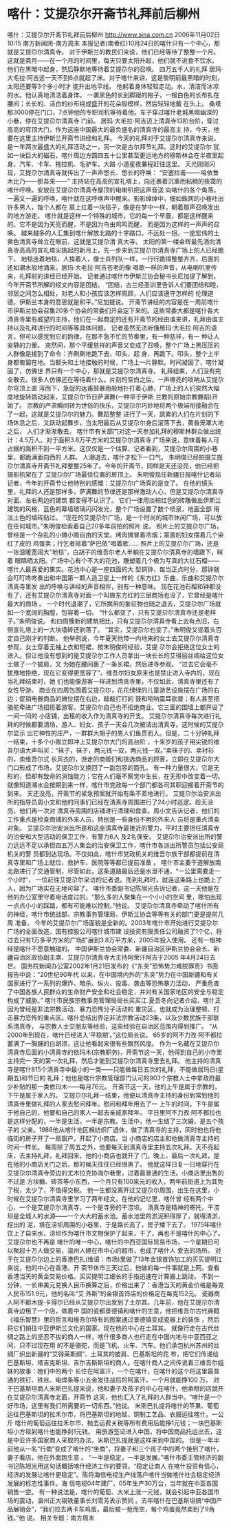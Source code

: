# 喀什：艾提尕尔开斋节礼拜前后柳州

喀什：艾提尕尔开斋节礼拜前后柳州
http://www.sina.com.cn 2006年11月02日10:15 南方新闻网-南方周末
本报记者(南香红)10月24日的喀什只有一个中心，那就是艾提尕尔清真寺。
对于伊斯兰的教民们来说，他们已经等待了整整一个月。
这就是斋月——在一个月的时间里，每天只要太阳升起，他们就不进食不饮水。
他们在黑暗中起身，然后静默地等待着艾提尕尔的召唤。
四万五千人的礼拜
居玛·大毛拉·阿吉这一天不到6点就起了床。对于喀什来讲，这是黎明前最黑暗的时刻，太阳还要等3个多小时才 能升出地平线。
他躬着身体轻轻走动。水，清洁而冰凉的水。他认真地清洁着身体。
一袭黑色的长到脚跟的袍子，一根白色的长布扎在腰间；长长的、洁白的纱布绕成盛开的花朵般模样，然后轻轻地戴 在头上。
桑塔那3000停在门口，7点钟他的专职司机等待着他。车子穿过喀什老城黑暗幽深的小巷，停在艾提尕尔清真寺 门前。
居玛·大毛拉·阿吉迈上清真寺13阶台阶，穿过高高的穹顶大门，作为这座中国最大的最负盛名的清真寺的最高主 持，今天，他要在这里主持伊斯兰开斋节讲经和礼拜。
今天的礼拜对于艾提尕尔清真寺来说，是一年两次最盛大的礼拜活动之一，另一次是古尔邦节礼拜。这时的艾提尕尔 犹如一块巨大的磁石，喀什周边方圆四五十公里甚至更远地方的穆斯林会在半夜里起身，汽车、卡车、拖拉机、毛驴车，大路 小道星夜兼程赶往这里。
天光刚刚闪现，艾提尕尔清真寺就传出了一声声悠长、悠长的呼唤：
“安塞拉甫——-哈依鲁木比乃——那吾来——”
主持站在高高的宣礼塔上，向还裹着沉重而粘稠的夜霭的喀什呼唤。安放在艾提尕尔清真寺屋顶的电喇叭把这声音送 向喀什的各个角落。一遍又一遍的呼唤，喀什就在这呼唤声中醒来。影影绰绰中，细如蛛网的小巷吐出许多男人，每个人都在 肩上扛着一块毯子，像是在梦中一样，朝着那声召唤发出的地方游走。
喀什就是这样一个特殊的城市，它的每一个早晨，都是这样醒来的。它不是因为天亮而醒，不是因为鸟虫鸡鸣而醒， 而是因为这样的一声声的召唤。
越来越多的人汇集到喀什解放北路的十字路口，不远处一拐，一座宏伟的土黄色清真寺耸立在眼前，这就是艾提尕清 真大寺。
太阳的第一缕金辉最先洒向清真寺高高的宣礼塔尖挑起的新月上，先一步来到艾提尕尔清真寺广场上的人已经跪下， 地毯连着地毯，人挨着人，像士兵列队一样，一行行跪得整整齐齐，后面的还如潮水般地涌来。居玛·大毛拉·阿吉苍老的像 唱歌一样的声音，从电喇叭里传来，礼拜前的讲经已经开始。
记者通过喀什市伊斯兰协会秘书长尼加提了解到，今年开斋节所解的经文内容是团结。
“团结，古兰经圣训里告诉人们要团结和睦，邻居之间怎么相处，对老人和小孩应该怎样照顾，人们应该遵守怎样的 伦理道德。伊斯兰本身的意思就是和平。”尼加提说。
开斋节讲经的内容是在一周前喀什市伊斯兰协会召集20多个协会的常委们开会定下来的。这些常委大都是喀什各大 清真寺里有威望的主持，他们在一起商定的还有开斋节的经由谁来讲，礼拜由谁主持以及礼拜进行的时间等等具体问题。
记者虽然无法听懂居玛·大毛拉·阿吉的语言，但可以感觉到它的韵律，在那不急不忙的节奏里，有一种慈祥，有一 种让人安静的力量。
突然间，那个平缓慈祥的声音又变成了召唤，整个广场上黑压压的人群像是接到了命令：齐刷刷地跪下去，叩头，起 身，再跪下。叩头，整个上半身都匍匐在地。当额头和土地接触的时候，广场上一片静默。时间凝固了，喀什凝固了，仿佛世 界只有一个中心，那就是艾提尕尔清真寺。
礼拜结束，人们没有完全散去，很多人仿佛还在等待着什么。片刻的空白之后，一声嘹亮的唢呐从艾提尕尔穹顶上直 泻而下，急促的达甫鼓暴雨般地扑打着心肺，广场上的人们突然大幅度地旋转跳动起来，艾提尕尔节日萨满舞(一种早于伊斯 兰教的原始宗教舞蹈)开始了。
宗教的严肃瞬间转为世俗的快乐，艾提尕尔巧妙地将两个极端衔接融合在了一起，这就是艾提尕尔的魅力。舞蹈整整 进行了一天，跳累的人们在片刻的下场休息之后，又跃动起舞步，当太阳最后从艾提尕尔身后滚落下去，黄昏笼罩大地之后， 人们才渐渐散去。
喀什市有关部门对这一天参加礼拜的穆斯林群众做出统计：4.5万人。对于面积3.8万平方米的艾提尕尔清真寺 广场来说，意味着每人可占据的面积不到一平方米。这仅仅是一个估算，记者看到，艾提尕尔周围的小巷里，都跪满面向西的 人群。
人潮退去，喀什才松下一口气。
朱明俊已经拍摄艾提尕尔清真寺开斋节礼拜整整25年了。今年的开斋节，同样是天还没亮，他已经把摄影机架在了 艾提尕尔广场最佳位置的房顶上。
朱明俊现任新疆日报喀什记者站记者，今年的开斋节让他特别的感慨：艾提尕尔广场真的是变了。
在他的镜头里，礼拜的人还是那样多，萨满舞的节律还是那样激动人心，但是艾提尕尔清真寺对面、左右两边的建筑 都变得不认识了。
它们一律用淡棕红色的砖雕做出伊斯兰建筑的风格，蓝色的幕墙玻璃闪闪发光，整个广场设置了数个喷泉，地面全部 用淡土色的墙砖贴过。
“现在的艾提尕尔广场，是一个时尚的城市休闲广场，可以放在任何城市。”朱明俊检索着自己20多年前拍的照片 说。
照片上的艾提尕尔广场，曾经是一个杂乱的小摊小贩自由的天堂。烤肉摊冒着浓烟；蒙面的妇女摆着几个染红了皮的 鸡蛋卖；行乞者摇着“萨巴依”唱着歌……
照片上的艾提尕尔广场，还是一张温暖宽阔大“地毯”，白胡子的维吾尔老人半躺在艾提尕尔清真寺的墙跟下，眯着 眼睛晒太阳。广场中心有个不大的花池，雕塑着几个极为写真的大红石榴——喀什人最喜爱的果实。花池中心是一座四面的大 型铜钟，每当正点时分，那钟就会叮叮咚咚奏出和中国第一颗人造卫星上一样的《东方红》乐曲，乐曲和艾提尕尔清真寺里发 出的呼唤与讲经的声音相伴，别有一种意味。
现在花池石榴和钟都没有了，还有艾提尕尔清真寺对面一个叫做东方红的三层商场也没了，它曾经是喀什最大的商场 。
一个时代退潮了，它所携带的象征物也随之退去，艾提尕尔广场就如一个宽阔的胸膛，包容着一切。
“什么都变了，只有艾提尕尔清真寺还是老样子。”朱明俊说。
和四周簇新的建筑相比，只有艾提尕尔清真寺看上去有点旧，右侧宣礼塔上的一大块墙砖还剥落了。
“其实，艾提尕尔也变了。”朱明俊又摇着头否定自己刚才的判断。
他举例说，今年夏天他带一内地来的女士去艾提尕尔清真寺参观，女士穿着无袖上衣和短裙，按朱明俊的经验，艾提 尕尔会拒绝这位女士的进入。但让他没有想到的是艾提尕尔工作人员拿出一块长长的艾得丽丝绸给这位女士做了一个披肩，又 为她在腰间裹了一条长裙，然后进寺参观。
“过去它会毫不犹豫地拒绝，现在它变得更宽容了”。维吾尔妇女原来也是禁止进入寺内的，现在当礼拜结束时，她 们也能像游客一样进到清真寺里，不仅如此，清真寺里还有了女性导游。
商业在四周包围着艾提尕尔，花花绿绿的儿童游艺设施摆在广场的右边；促销电器商品的摊位摆在右边，敲敲打打的 鼓和唢呐震耳欲聋；有人甚至把骆驼牵进广场招揽着游客。艾提尕尔自己也不拒绝商业。它三面的围墙上都开设了一间一间的 小店铺，出租的收入作为清真寺的开支。
艾提尕尔清真寺每次进行礼拜的时候都要清场，游人、妇女、孩子一天会几次被请出清真寺。这时候的艾提尕尔显示 出它神性的庄严，一群群大胡子的男人们鱼贯而入。但是，二十分钟礼拜一结束，十多个小贩立即冲上艾提尕尔大门的高台阶 ，十来岁的孩子用尖锐的维吾尔语大声叫买：“袜子，袜子，两元钱一双，两元钱一双。”卖袜子的、卖衬衫的，卖维吾尔式 长风衣的，游走的商贩们和挑选商品的顾客，立即在艾提尕尔大门口形成了市场，艾提尕尔又换回了一副包容的面孔。
有一种力量很大，它是无形的，但却有致命的消蚀能力；它在人们毫不察觉中生长，在无形中改变着一切。
就像知道潮水会按期到来一样，喀什市党政每一个部门都各司其职迎接着开斋节的到来。
天还没亮，开斋节的紧急预案就开始有条不紊地进行。
艾提尕尔治安派出所的指导员周小文和他的同事们已经在清真寺周围进行了24小时巡逻。趁天没亮，他们再一次对 清真寺周围的店铺进行清理和盘查。周小文告诉记者，他们的工作重点是检查商铺的外来人员，特别是一些身份不明的外来人 员将是重点清查对象。
艾提尕尔治安派出所是和这座清真寺最接近的警力，平时主要担任清真寺的治安和大型活动的保卫工作，有警力6人 及2名保安。
艾提尕尔治安派出所的警力远远不足以承担四五万人集会的治安保卫工作，喀什市各派出所警员包括公安局机关的警 员都到达现场。不仅如此，喀什市党政机关的维吾尔族干部都提前在清真寺里和广场上就位，救护车、医院等等都已提前准备 。
喀什市主要干道解放南北路进行了交通管制，尽管如此，这条道路最后还是水泄不通，“一公里需要走一个小时”， 一位赶往艾提尕尔采访的记者说。而到礼拜时，就连这条路上也跪上了人，因为广场实在无地可容了。
喀什市委副书记陈旭光告诉记者，这一天他是在他的办公室里守着电话度过的。“那么多的人聚集在一个小小的空间 里，哪怕出现一点点小小的踩踏，都有可能难以控制。”他说。
艾提尕尔清真寺牵动了喀什所有的神经，喀什市统战部、宗教事务管理局、伊斯兰协会等等有关的部门更是提前几周 准备。
今年的艾提尕尔广场面貌是全新的。2003年喀什市开始进行艾提尕尔广场的全面改造，国有控股公司喀什城市建 设投资有限责任公司融资了1个亿，将过去只有1万多平方米的广场扩展到3.8万平方米，2005年投入使用。
还有一根神经是喀什不愿意触碰的。
中国伊斯兰协会常委、新疆自治区伊斯兰协会会长、新疆自治区政协副主席、艾提尕尔清真寺大主持阿荣汗阿吉于2005 年4月24日去世。
国务院新闻办公室2002年1月21日发布的《“东突”恐怖势力难脱罪责》书面报告中说：“20世纪90年代 以来，在中国境内外的“东突”势力在中国新疆和有关国家进行了一系列的爆炸、暗杀、纵火、投毒、袭击等恐怖暴力活动， 严重危害了中国各族人民群众的生命财产安全和社会稳定，并对有关国家地区的安全与稳定构成了威胁。”
喀什市民族宗教事务管理局局长买买江.夏吾冬向记者介绍，喀什正因为曾经是非法宗教活动、暴力恐怖分子活动的 重灾区，也就成为治理整顿、打击暴力恐怖的重点区。喀什总结出界定非法宗教活动23条，以及少数民族干部联系清真寺， 与宗教人士交朋友等经验，这些经验在自治区范围内得到推广。
“从2000年到现在，喀什已经进入‘平稳期’。”这位局长说。
65岁的阿不力孜·阿不都拉蓄满了一胸脯的白胡须，这让他看起来很有些飘然风度。
作为一名藏在艾提尕尔清真寺后面的小清真寺的依玛木(宗教职务)，开斋节这一天，他得到自己的小寺里主持完一 天的第一次礼拜，然后才能到艾提尕尔清真寺里去礼拜。
他主持的清真寺是喀什815个清真寺中最小的一类——只能做每日五次的礼拜，不能做居玛日(星期五)和节日的 礼拜；他也是喀什宗教管理部门认可的903个宗教人士中拿政府最少补贴的那一类依玛木——每月76元。
开斋节这一天，他的上午是属于宗教的，下午是属于家人的。
艾提尕尔礼拜一结束，他便以清真寺主持的身份到常到他的清真寺里做礼拜的人家去慰问拜年。慰问和拜年用去了一 上午的时间，下午是属于他自己的，他要和自己的家人一起去亲戚家拜年。
平日里阿不力孜·阿不都拉也是这样分配的，一半是生活，一半是宗教。生活中，他一生结了三次婚，是五个孩子的 父亲。1986他从喀什地区棉纺织厂退休，做了清真寺的主持，同时他也将他临街的房子开了一扇窗户，开起了小商店。当 小商店的店主和他做清真寺主持的时间一样长。
每周除了周五之外，他要每天到清真寺里主持五次礼拜。天不亮起床，去主持礼拜，礼拜回来，他的小商店也就开了 门。晚上，最后一次礼拜，是在他的小商店关门之后，那时候天往往已经很黑了。
他就这样日复一日地穿行在艾提尕尔清真寺旁边的尤木拉克协海尔巷里，过着最普通的生活。小商店里出售的不过是 方块糖、砖茶等小东西，一个月只有100来元的收入，两年前街道上为其免了税，太少了，不值得交税。
他一生都没离开过艾提尕尔周围，出生在这里，小时候在艾提尕尔清真寺里学习了两年经文。在他的记忆里，喀什曾 经有两个中心，一个是艾提尕尔清真寺，一个是寺旁的干涝坝。
清真寺是精神的寄托，干涝坝是全城人的水源——一个大大的蓄水池。蓄水池里的淤泥积得厚了，就得清淤，挖出的 泥，填在涝坝周围的小巷里，于是路长高了，房子矮下去了。
1975年喀什饮上了自来水，涝坝作为喀什市文物保护了起来，干了，再也不是喀什的中心了。艾提尕尔也不再是 喀什的唯一中心，喀什的中西亚国际贸易市场，一个星期日可以聚起十万人做交易，温州人建在市中心的超市，也成了喀什人 爱去的场所。
对于在艾提尕尔边上的香港巴扎(维语：市场)里做了13年金银首饰加工的买买提明江来说，他的中心在香港。开 斋节休市三天过后，他做的每一件事就是上网，查看香港当天的黄金交易价格。买买提明江细长的手指迅速在计算器上跳动， 不到一分钟，一长串美元兑换人民币换算之后，价格出来了：香港当天的黄金价格是每克人民币151.9元，他的名叫“艾 外斯”的金银首饰店的价格定在每克152元。
瓷器商人阿不都木提·卡得尔已经从艾提尕尔出发到了土尔其。几年前，他在艾提尕尔清真寺边租了一个店，做着中 国的瓷都景德镇和喀什的生意，他把维吾尔古代典籍《福乐智慧》里的哲言和维吾尔特有的图案通过景德镇变成瓷器上的装饰 ，然后将它们销往中亚伊斯兰文化的国家。现在他的中心在土耳其。
就像行走在古代丝绸之路上的坚忍不拔的商人一样，喀什很多商人也行走在中国内地与中亚西亚之间，只不过现在用 的不是骆驼，而是飞机、火车、汽车。他们承包杭州苏州的丝绸厂织出新疆的“艾得莱斯绸”、土耳其的披肩、巴基斯坦的花 布，把它们传递给巴基斯坦、塔吉克斯坦、吉尔吉斯斯坦的商人。在喀什商人之间传说着三维吾尔姐妹的故事：她们中的两个 长住在阿富汗，一个在喀什，在喀什的这个将这里最普通的铁钉、铁丝、电焊条等小五金发往战后的阿富汗，一个月就能挣100 万。
对于巴基斯坦商人米斯巴扎提来说，他和妻子及孩子的中心在喀什。他承租的店就开在艾提尕尔清真寺北面，开斋节 这天，他也汇入了礼拜的人群当中。“喀什是一个好市场，这里有我们所需要的一切东西。”他说。
米斯巴扎提将喀什的苹果、葡萄运往巴基斯坦的拉禾尔市，将巴基斯坦的地毯、铜制工艺品、衣服运往喀什。一公斤 喀什的葡萄运往拉禾尔市，抛去运费关税等所有费用后能挣1元钱；一块巴基斯坦小方毯到喀什也能挣到1元钱。
用旅游签证进入中国，将中国商品托运出去，这是中亚许多国家商人采取的办法，米斯巴扎提就是这样来到中国的。 但是一年半前他从一名“行商”变成了喀什的“坐商”，将妻子和三个孩子中的两个接到了喀什，妻子看店，他在外面跑生意 。
“一半是稳定，一半是发展。”喀什市委主管经济的副书记陈旭光用这句话概括喀什经济工作的要领。“稳定让商人 在喀什投资有信心，经济的发展让喀什更稳定”。陈将海信电视生产线落户喀什当做喀什社会稳定经济发展的标志性事件。海 信电视04年建厂，05年生产30万台，当年就在中亚各国销售一空。
有一种说法是，喀什的葡萄、大米上涨一元钱，就会引起中亚各国市场的震动，温州正大钢铁董事长刘雪芳表示赞同 。去年喀什在巴基斯坦搞“中国产品展销会”，“我们拉去两卡车鸡蛋，最后被一抢而空，每个鸡蛋竟然卖到了9角钱。”他 说。
相关专题：南方周末 

